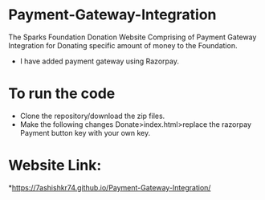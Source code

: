 # Payment-Gateway-Integration
The Sparks Foundation Donation Website Comprising of Payment Gateway Integration for Donating specific amount of money to the Foundation.
* I have added payment gateway using Razorpay.
# To run the code
* Clone the repository/download the zip files.
* Make the following changes
Donate>index.html>replace the razorpay Payment button key with your own key.
# Website Link:
*https://7ashishkr74.github.io/Payment-Gateway-Integration/
